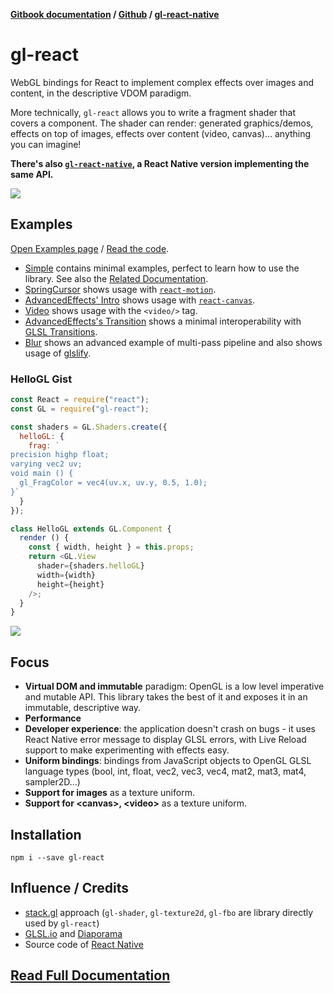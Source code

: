 **[Gitbook documentation](http://projectseptemberinc.gitbooks.io/gl-react/content/) / [Github](https://github.com/ProjectSeptemberInc/gl-react/) / [gl-react-native](https://github.com/ProjectSeptemberInc/gl-react-native/)**

# gl-react

WebGL bindings for React to implement complex effects over images and content, in the descriptive VDOM paradigm.

More technically, `gl-react` allows you to write a fragment shader that covers a component. The shader can render: generated graphics/demos, effects on top of images, effects over content (video, canvas)... anything you can imagine!

**There's also [`gl-react-native`](https://github.com/ProjectSeptemberInc/gl-react-native), a React Native version implementing the same API.**

[![](https://github.com/ProjectSeptemberInc/gl-react/raw/master/docs/examples/blur.gif)](http://projectseptemberinc.github.io/gl-react/Examples/Blur/)

## Examples

[Open Examples page](http://projectseptemberinc.github.io/gl-react/) / [Read the code](https://github.com/ProjectSeptemberInc/gl-react/tree/master/Examples).

- [Simple](https://github.com/ProjectSeptemberInc/gl-react/tree/master/Examples/Simple) contains minimal examples, perfect to learn how to use the library. See also the [Related Documentation](http://projectseptemberinc.gitbooks.io/gl-react/content/).
- [SpringCursor](https://github.com/ProjectSeptemberInc/gl-react/tree/master/Examples/SpringCursor) shows usage with [`react-motion`](https://github.com/chenglou/react-motion).
- [AdvancedEffects' Intro](https://github.com/ProjectSeptemberInc/gl-react/blob/master/Examples/AdvancedEffects/src/Intro.js) shows usage with [`react-canvas`](https://github.com/Flipboard/react-canvas).
- [Video](https://github.com/ProjectSeptemberInc/gl-react/blob/master/Examples/Video/index.js) shows usage with the `<video/>` tag.
- [AdvancedEffects's Transition](https://github.com/ProjectSeptemberInc/gl-react/blob/master/Examples/AdvancedEffects/src/Transition.js) shows a minimal interoperability with [GLSL Transitions](http://transitions.glsl.io/).
- [Blur](https://github.com/ProjectSeptemberInc/gl-react/blob/master/Examples/Blur/) shows an advanced example of multi-pass pipeline and also shows usage of [glslify](https://github.com/stackgl/glslify).

### HelloGL Gist

```js
const React = require("react");
const GL = require("gl-react");

const shaders = GL.Shaders.create({
  helloGL: {
    frag: `
precision highp float;
varying vec2 uv;
void main () {
  gl_FragColor = vec4(uv.x, uv.y, 0.5, 1.0);
}`
  }
});

class HelloGL extends GL.Component {
  render () {
    const { width, height } = this.props;
    return <GL.View
      shader={shaders.helloGL}
      width={width}
      height={height}
    />;
  }
}
```

![](https://cloud.githubusercontent.com/assets/211411/9386550/432492c6-475c-11e5-9328-f3d5187298c1.jpg)

## Focus

- **Virtual DOM and immutable** paradigm: OpenGL is a low level imperative and mutable API. This library takes the best of it and exposes it in an immutable, descriptive way.
- **Performance**
- **Developer experience**: the application doesn't crash on bugs - it uses React Native error message to display GLSL errors, with Live Reload support to make experimenting with effects easy.
- **Uniform bindings**: bindings from JavaScript objects to OpenGL GLSL language types (bool, int, float, vec2, vec3, vec4, mat2, mat3, mat4, sampler2D...)
- **Support for images** as a texture uniform.
- **Support for \<canvas>, \<video>** as a texture uniform.


## Installation

```
npm i --save gl-react
```

## Influence / Credits

- [stack.gl](http://stack.gl/) approach (`gl-shader`, `gl-texture2d`, `gl-fbo` are library directly used by `gl-react`)
- [GLSL.io](http://glsl.io/) and [Diaporama](https://github.com/gre/diaporama)
- Source code of [React Native](https://github.com/facebook/react-native)


## [Read Full Documentation](http://projectseptemberinc.gitbooks.io/gl-react/content/)
